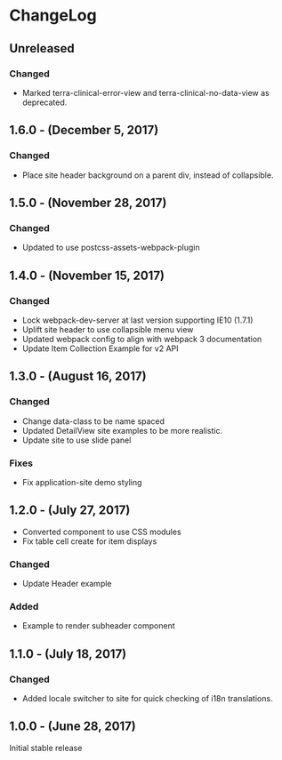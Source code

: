 ChangeLog
=========

Unreleased
----------
### Changed
* Marked terra-clinical-error-view and terra-clinical-no-data-view as deprecated.

1.6.0 - (December 5, 2017)
-----------------
### Changed
* Place site header background on a parent div, instead of collapsible.

1.5.0 - (November 28, 2017)
-----------------
### Changed
* Updated to use postcss-assets-webpack-plugin

1.4.0 - (November 15, 2017)
-----------------
### Changed
* Lock webpack-dev-server at last version supporting IE10 (1.7.1)
* Uplift site header to use collapsible menu view
* Updated webpack config to align with webpack 3 documentation
* Update Item Collection Example for v2 API

1.3.0 - (August 16, 2017)
-----------------
### Changed
* Change data-class to be name spaced
* Updated DetailView site examples to be more realistic.
* Update site to use slide panel

### Fixes
* Fix application-site demo styling

1.2.0 - (July 27, 2017)
-----------------
* Converted component to use CSS modules
* Fix table cell create for item displays

### Changed
* Update Header example

### Added
* Example to render subheader component

1.1.0 - (July 18, 2017)
-----------------
### Changed
* Added locale switcher to site for quick checking of i18n translations.

1.0.0 - (June 28, 2017)
-----------------
Initial stable release
